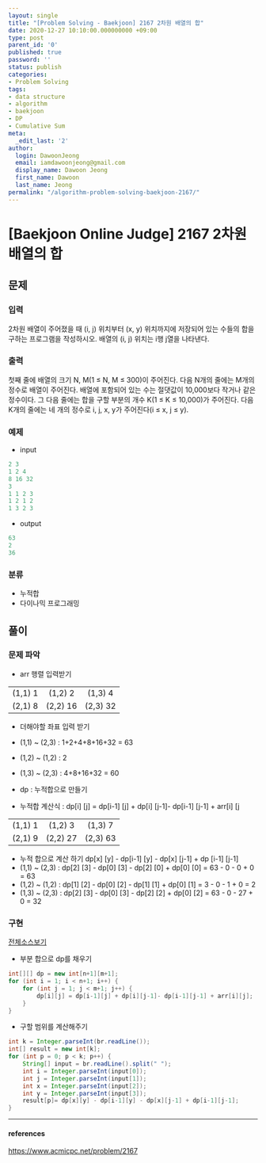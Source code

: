```yaml
---
layout: single
title: "[Problem Solving - Baekjoon] 2167 2차원 배열의 합"
date: 2020-12-27 10:10:00.000000000 +09:00
type: post
parent_id: '0'
published: true
password: ''
status: publish
categories:
- Problem Solving
tags:
- data structure
- algorithm
- baekjoon
- DP
- Cumulative Sum
meta:
  _edit_last: '2'
author:
  login: DawoonJeong
  email: iamdawoonjeong@gmail.com
  display_name: Dawoon Jeong
  first_name: Dawoon
  last_name: Jeong
permalink: "/algorithm-problem-solving-baekjoon-2167/"
---
```

# [Baekjoon Online Judge] 2167 2차원 배열의 합

## 문제

### 입력
2차원 배열이 주어졌을 때 (i, j) 위치부터 (x, y) 위치까지에 저장되어 있는 수들의 합을 구하는 프로그램을 작성하시오. 배열의 (i, j) 위치는 i행 j열을 나타낸다.

### 출력
첫째 줄에 배열의 크기 N, M(1 ≤ N, M ≤ 300)이 주어진다. 다음 N개의 줄에는 M개의 정수로 배열이 주어진다. 배열에 포함되어 있는 수는 절댓값이 10,000보다 작거나 같은 정수이다. 그 다음 줄에는 합을 구할 부분의 개수 K(1 ≤ K ≤ 10,000)가 주어진다. 다음 K개의 줄에는 네 개의 정수로 i, j, x, y가 주어진다(i ≤ x, j ≤ y).

### 예제

- input

```java
2 3
1 2 4
8 16 32
3
1 1 2 3
1 2 1 2
1 3 2 3
```

- output

```java
63
2
36
```

### 분류
- 누적합
- 다이나믹 프로그래밍

## 풀이

### 문제 파악

- arr 행렬 입력받기

|         |          |          |
|:-------:|:--------:|:--------:|
| (1,1) 1 | (1,2) 2  | (1,3) 4  |
| (2,1) 8 | (2,2) 16 | (2,3) 32 |


- 더해야할 좌표 입력 받기
- (1,1) ~ (2,3) : 1+2+4+8+16+32 =  63
- (1,2) ~ (1,2) : 2
- (1,3) ~ (2,3) : 4+8+16+32 = 60


- dp : 누적합으로 만들기  
- 누적합 계산식 : dp[i] [j] = dp[i-1] [j] + dp[i] [j-1]- dp[i-1] [j-1] + arr[i] [j

|          |          |          |
|:--------:|:--------:|:--------:|
| (1,1) 1  | (1,2) 3  | (1,3) 7  |
| (2,1) 9  | (2,2) 27 | (2,3) 63 |

- 누적 합으로 계산 하기 dp[x] [y] - dp[i-1] [y] - dp[x] [j-1] + dp [i-1] [j-1]
- (1,1) ~ (2,3) : dp[2] [3] - dp[0] [3] - dp[2] [0] + dp[0] [0] = 63 - 0 - 0 + 0 = 63
- (1,2) ~ (1,2) : dp[1] [2] - dp[0] [2] - dp[1] [1] + dp[0] [1] = 3 - 0 - 1 + 0 = 2
- (1,3) ~ (2,3) : dp[2] [3] - dp[0] [3] - dp[2] [2] + dp[0] [2] = 63 - 0 - 27 + 0 = 32


### 구현


[전체소스보기](https://github.com/devvoon/java-datastructure-algorithm/blob/master/java-algorithm-problem-solving/src/baekjoon/problem2167/Main.java)


- 부분 합으로 dp를 채우기

```java
int[][] dp = new int[n+1][m+1];
for (int i = 1; i < n+1; i++) {
    for (int j = 1; j < m+1; j++) {
        dp[i][j] = dp[i-1][j] + dp[i][j-1]- dp[i-1][j-1] + arr[i][j];
    }
}
```

- 구할 범위를 계산해주기

```java
int k = Integer.parseInt(br.readLine());
int[] result = new int[k];
for (int p = 0; p < k; p++) {
    String[] input = br.readLine().split(" ");
    int i = Integer.parseInt(input[0]);
    int j = Integer.parseInt(input[1]);
    int x = Integer.parseInt(input[2]);
    int y = Integer.parseInt(input[3]);
    result[p]= dp[x][y] - dp[i-1][y] - dp[x][j-1] + dp[i-1][j-1];
}       
```

---

#### references
<https://www.acmicpc.net/problem/2167>
